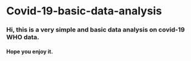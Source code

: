 # Covid-19-basic-data-analysis
### Hi, this is a very simple and basic data analysis on covid-19 WHO data. 
#### Hope you enjoy it. 
